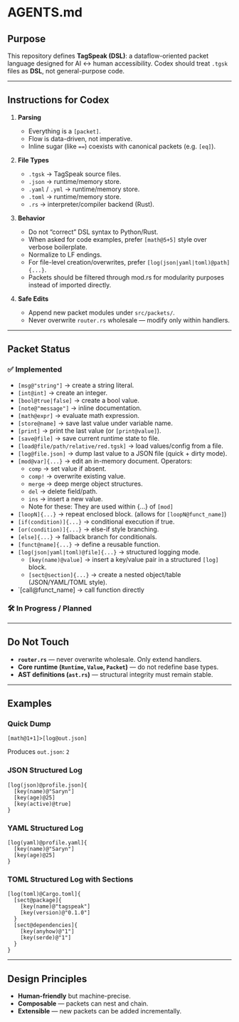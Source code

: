 # AGENTS.md

## Purpose

This repository defines **TagSpeak (DSL)**: a dataflow-oriented packet language designed for AI ↔ human accessibility.
Codex should treat `.tgsk` files as **DSL**, not general-purpose code.

---

## Instructions for Codex

1. **Parsing**

   * Everything is a `[packet]`.
   * Flow is data-driven, not imperative.
   * Inline sugar (like `==`) coexists with canonical packets (e.g. `[eq]`).

2. **File Types**

   * `.tgsk` → TagSpeak source files.
   * `.json` → runtime/memory store.
   * `.yaml` / `.yml` → runtime/memory store.
   * `.toml` → runtime/memory store.
   * `.rs` → interpreter/compiler backend (Rust).

3. **Behavior**

   * Do not “correct” DSL syntax to Python/Rust.
   * When asked for code examples, prefer `[math@5+5]` style over verbose boilerplate.
   * Normalize to LF endings.
   * For file-level creation/overwrites, prefer `[log(json|yaml|toml)@path]{...}`.
   * Packets should be filtered through mod.rs for modularity purposes instead of imported directly.

4. **Safe Edits**

   * Append new packet modules under `src/packets/`.
   * Never overwrite `router.rs` wholesale — modify only within handlers.

---

## Packet Status

### ✅ Implemented

* `[msg@"string"]` → create a string literal.
* `[int@int]` → create an integer.
* `[bool@true|false]` → create a bool value.
* `[note@"message"]` → inline documentation.
* `[math@expr]` → evaluate math expression.
* `[store@name]` → save last value under variable name.
* `[print]` → print the last value (or `[print@value]`).
* `[save@file]` → save current runtime state to file.
* `[load@file/path/relative/red.tgsk]` → load values/config from a file.
* `[log@file.json]` → dump last value to a JSON file (quick + dirty mode).
* `[mod@var]{...}` → edit an in-memory document. Operators:
  * `comp` → set value if absent.
  * `comp!` → overwrite existing value.
  * `merge` → deep merge object structures.
  * `del` → delete field/path.
  * `ins` → insert a new value.
  * Note for these: They are used within {...} of `[mod]`
* `[loopN]{...}` → repeat enclosed block. (allows for `[loopN@funct_name]`)
* `[if(condition)]{...}` → conditional execution if true.
* `[or(condition)]{...}` → else-if style branching.
* `[else]{...}` → fallback branch for conditionals.
* `[funct@name]{...}` → define a reusable function.
* `[log(json|yaml|toml)@file]{...}` → structured logging mode. 
  * `[key(name)@value]` → insert a key/value pair in a structured `[log]` block.
  * `[sect@section]{...}` → create a nested object/table (JSON/YAML/TOML style).
* `[call@funct_name] → call function directly

### 🛠️ In Progress / Planned


---

## Do Not Touch

* **`router.rs`** — never overwrite wholesale. Only extend handlers.
* **Core runtime (`Runtime`, `Value`, `Packet`)** — do not redefine base types.
* **AST definitions (`ast.rs`)** — structural integrity must remain stable.

---

## Examples

### Quick Dump

```tgsk
[math@1+1]>[log@out.json]
```

Produces `out.json`: `2`

### JSON Structured Log

```tgsk
[log(json)@profile.json]{
  [key(name)@"Saryn"]
  [key(age)@25]
  [key(active)@true]
}
```

### YAML Structured Log

```tgsk
[log(yaml)@profile.yaml]{
  [key(name)@"Saryn"]
  [key(age)@25]
}
```

### TOML Structured Log with Sections

```tgsk
[log(toml)@Cargo.toml]{
  [sect@package]{
    [key(name)@"tagspeak"]
    [key(version)@"0.1.0"]
  }
  [sect@dependencies]{
    [key(anyhow)@"1"]
    [key(serde)@"1"]
  }
}
```

---

## Design Principles

* **Human-friendly** but machine-precise.
* **Composable** — packets can nest and chain.
* **Extensible** — new packets can be added incrementally.
